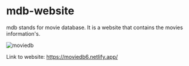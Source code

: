 # mdb-website

mdb stands for movie database. It is a website that contains the movies information's.

![moviedb](https://user-images.githubusercontent.com/50628520/137638074-a94db396-e678-4920-b901-fdaf5fb971cd.png)

Link to website: https://moviedb6.netlify.app/
